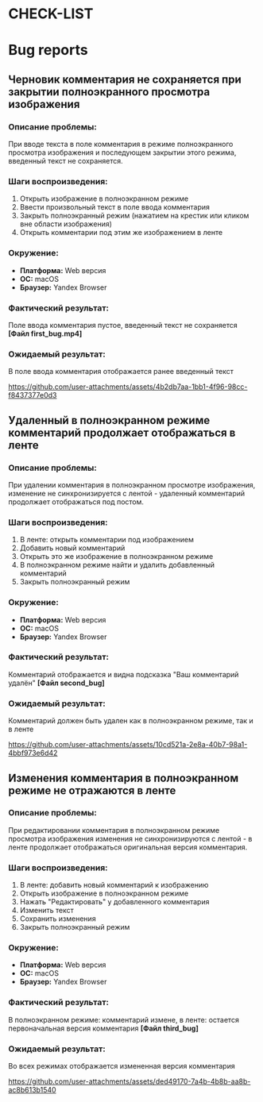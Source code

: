 # CHECK-LIST

# Bug reports

## Черновик комментария не сохраняется при закрытии полноэкранного просмотра изображения

### Описание проблемы:
При вводе текста в поле комментария в режиме полноэкранного просмотра изображения и последующем закрытии этого режима, введенный текст не сохраняется.

### Шаги воспроизведения:
1. Открыть изображение в полноэкранном режиме
2. Ввести произвольный текст в поле ввода комментария
3. Закрыть полноэкранный режим (нажатием на крестик или кликом вне области изображения)
4. Открыть комментарии под этим же изображением в ленте

### Окружение: 
* **Платформа:** Web версия
* **ОС:** macOS
* **Браузер:** Yandex Browser 


### Фактический результат:
Поле ввода комментария пустое, введенный текст не сохраняется **[Файл first_bug.mp4]**

### Ожидаемый результат:
В поле ввода комментария отображается ранее введенный текст 

https://github.com/user-attachments/assets/4b2db7aa-1bb1-4f96-98cc-f8437377e0d3


## Удаленный в полноэкранном режиме комментарий продолжает отображаться в ленте

### Описание проблемы:
При удалении комментария в полноэкранном просмотре изображения, изменение не синхронизируется с лентой - удаленный комментарий продолжает отображаться под постом.
### Шаги воспроизведения:
1. В ленте: открыть комментарии под изображением
2. Добавить новый комментарий
3. Открыть это же изображение в полноэкранном режиме
4. В полноэкранном режиме найти и удалить добавленный комментарий
5. Закрыть полноэкранный режим 

### Окружение: 
* **Платформа:** Web версия
* **ОС:** macOS
* **Браузер:** Yandex Browser 


### Фактический результат:
Комментарий отображается и видна подсказка "Ваш комментарий удалён"  **[Файл second_bug]**

### Ожидаемый результат:
Комментарий должен быть удален как в полноэкранном режиме, так и в ленте

https://github.com/user-attachments/assets/10cd521a-2e8a-40b7-98a1-4bbf973e6d42


## Изменения комментария в полноэкранном режиме не отражаются в ленте

### Описание проблемы:
При редактировании комментария в полноэкранном режиме просмотра изображения изменения не синхронизируются с лентой - в ленте продолжает отображаться оригинальная версия комментария.

### Шаги воспроизведения:
1. В ленте: добавить новый комментарий к изображению
2. Открыть изображение в полноэкранном режиме
3. Нажать "Редактировать" у добавленного комментария
4. Изменить текст
5. Сохранить изменения
6. Закрыть полноэкранный режим

### Окружение: 
* **Платформа:** Web версия
* **ОС:** macOS
* **Браузер:** Yandex Browser 


### Фактический результат:
В полноэкранном режиме: комментарий измене, в ленте: остается первоначальная версия комментария  **[Файл third_bug]**

### Ожидаемый результат:
Во всех режимах отображается измененная версия комментария

https://github.com/user-attachments/assets/ded49170-7a4b-4b8b-aa8b-ac8b613b1540



